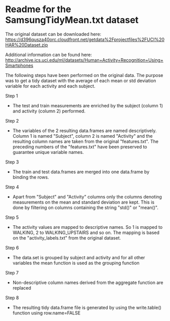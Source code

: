 
# Readme for the SamsungTidyMean.txt dataset

The original dataset can be downloaded here:
https://d396qusza40orc.cloudfront.net/getdata%2Fprojectfiles%2FUCI%20HAR%20Dataset.zip

Additional information can be found here:
http://archive.ics.uci.edu/ml/datasets/Human+Activity+Recognition+Using+Smartphones

The following steps have been performed on the original data. The purpose was to get a tidy dataset with the average of each mean or std deviation variable for each activity and each subject.

Step 1
- The test and train measurements are enriched by the subject (column 1) and activity (column 2) performed.

Step 2
- The variables of the 2 resulting data.frames are named descriptively. Column 1 is named "Subject", column 2 is named "Activity" and the resulting column names are taken from the original "features.txt". The preceding numbers of the "features.txt" have been preserved to guarantee unique variable names.
 
Step 3
- The train and test data.frames are merged into one data.frame by binding the rows.
 
Step 4
- Apart from "Subject" and "Activity" columns only the columns denoting measurements on the mean and standard deviation are kept. This is done by filtering on columns containing the string "std()" or "mean()".

Step 5
- The activity values are mapped to descriptive names. So 1 is mapped to WALKING, 2 to WALKING_UPSTAIRS and so on. The mapping is based on the "activity_labels.txt" from the original dataset.

Step 6
- The data.set is grouped by subject and activity and for all other variables the mean function is used as the grouping function

Step 7
- Non-descriptive column names derived from the aggregate function are replaced
 
Step 8
- The resulting tidy data.frame file is generated by using the write.table() function using row.name=FALSE
